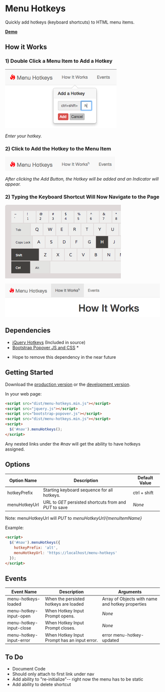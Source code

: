 # Menu Hotkeys

Quickly add hotkeys (keyboard shortcuts) to HTML menu items.

**[Demo](http://jonmbake.github.io/menu-hotkeys/demo.html)**

## How it Works

### 1) Double Click a Menu Item to Add a Hotkey

![Hotkey Prompt](https://raw.githubusercontent.com/jonmbake/screenshots/master/menu-hotkeys/hotkeys_dbl_click.png)

*Enter your hotkey.*

### 2) Click to Add the Hotkey to the Menu Item

![Hotkey Indicator](https://raw.githubusercontent.com/jonmbake/screenshots/master/menu-hotkeys/hotkeys_indicator.png)

*After clicking the Add Button, the Hotkey will be added and an Indicator will appear.*

### 2) Typing the Keyboard Shortcut Will Now Navigate to the Page

![Typing Shortcut](https://raw.githubusercontent.com/jonmbake/screenshots/master/menu-hotkeys/hotkeys_keyboard.png)

![Typing Shortcut](https://raw.githubusercontent.com/jonmbake/screenshots/master/menu-hotkeys/hotkeys_nav.png)

## Dependencies

- [jQuery Hotkeys](https://github.com/jeresig/jquery.hotkeys) (Included in source)
- [Bootstrap Popover JS and CSS](https://github.com/twbs/bootstrap) *

* Hope to remove this dependency in the near future

## Getting Started
Download the [production version][min] or the [development version][max].

[min]: https://raw.github.com/jonmbake/menu-hotkeys/master/dist/menu-hotkeys.min.js
[max]: https://raw.github.com/jonmbake/menu-hotkeys/master/dist/menu-hotkeys.js

In your web page:

```html
<script src="dist/menu-hotkeys.min.js"></script>
<script src="jquery.js"></script>
<script src="bootstrap-popover.js"></script>
<script src="dist/menu-hotkeys.min.js"></script>
<script>
  $('#nav').menuHotkeys();
</script>
```

Any nested links under the *#nav* will get the ability to have hotkeys assigned.

## Options

Option Name          | Description | Default Value
---------------------|------------ | -------------
hotkeyPrefix         | Starting keyboard sequence for all hotkeys. | ctrl + shift
menuHotkeyUrl | URL to *GET* persisted shortcuts from and *PUT* to save | *None*

Note: menuHotkeyUrl will *PUT* to *menuHotkeyUrl/{menuItemName}*

Example:

```html
<script>
  $('#nav').menuHotkeys({
    hotkeyPrefix: 'alt',
    menuHotkeyUrl: 'https://localhost/menu-hotkeys'
  });
</script>

```

## Events

Event Name          | Description                                 | Arguments
--------------------| ------------------------------------------- | ----------
menu-hotkeys-loaded | When the persisted hotkeys are loaded | Array of Objects with name and hotkey properties
menu-hotkey-input-open | When Hotkey Input Prompt opens. | *None*
menu-hotkey-input-close | When Hotkey Input Prompt closes. | *None*
menu-hotkey-input-error | When Hotkey Input Prompt has an input error. | error menu-hotkey-updated | When hotkey is updated | Object with name and hotkey properties


## To Do

- Document Code
- Should only attach to first link under nav
- Add ability to "re-initialize"-- right now the menu has to be static
- Add ability to delete shortcut

